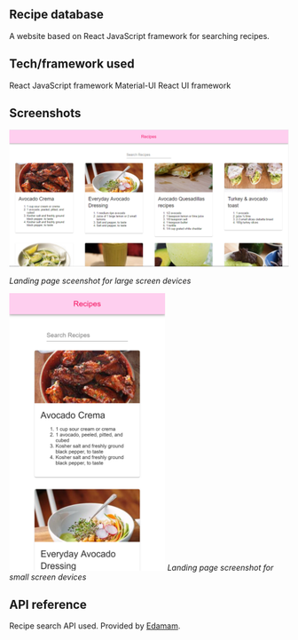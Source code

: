 ## Recipe database
A website based on React JavaScript framework for searching recipes.

## Tech/framework used
React JavaScript framework
Material-UI React UI framework

## Screenshots
![](screenshots/version%200.1%20-%20home_page.png)

*Landing page sceenshot for large screen devices*

<img src="screenshots/version%200.1%20-%20home_page%20-%20mobile.png" height="500">
<em>Landing page screenshot for small screen devices</em>

## API reference
Recipe search API used. Provided by [Edamam](https://www.edamam.com/).
